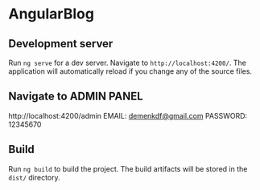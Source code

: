 # AngularBlog

## Development server

Run `ng serve` for a dev server. Navigate to `http://localhost:4200/`. The application will automatically reload if you change any of the source files.

## Navigate to ADMIN PANEL

http://localhost:4200/admin EMAIL: demenkdf@gmail.com PASSWORD: 12345670 

## Build

Run `ng build` to build the project. The build artifacts will be stored in the `dist/` directory.

